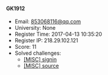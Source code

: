 #### GK1912  

* Email: 853068116@qq.com  
* University: None  
* Register Time: 2017-04-13 10:35:20  
* Register IP: 218.29.102.121  
* Score: 11  
* Solved challenges: 
  * [[MISC] signin](https://github.com/SniperOJ/Challenges/blob/master/web/signin.json)  
  * [[MISC] source](https://github.com/SniperOJ/Challenges/blob/master/web/source.json)  
